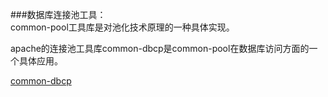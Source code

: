 ###数据库连接池工具：    
common-pool工具库是对池化技术原理的一种具体实现。    

apache的连接池工具库common-dbcp是common-pool在数据库访问方面的一个具体应用。

[common-dbcp](http://macrochen.iteye.com/blog/320077 "common-dbcp")

